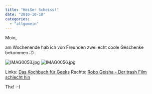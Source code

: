 ```yaml
---
title: "Heißer Scheiss!"
date: "2010-10-18"
categories: 
  - "allgemein"
---
```


Moin,

am Wochenende hab ich von Freunden zwei echt coole Geschenke bekommen :D

![IMAG0053.jpg](/blog/images/IMAG0053.jpg)
![IMAG0056.jpg](/blog/images/IMAG0056.jpg)

Links: [Das Kochbuch für Geeks](https://www.amazon.de/Das-Kochbuch-Geeks-Mela-Eckenfels/dp/3897214628/ref=sr_1_1?adgrpid=70027371814&dib=eyJ2IjoiMSJ9.QtUOdhvEZUhi7oDcyJ6Y4Uhm0HLtReIV42cNuHIDhYmcU6DVI52l4YU6SMO3aa6s9z64rfV1-5DFYpJPvo3v5NejGreBpiboQJdwHJOaFBamKtxKgSQG9nWamuC_mJQGQKOzPkrHF1KCrKlkpbbvcDZ2GEtzhs_0FisTGX45ac1GGVNvRfIKDDovXWYwxGQkbP0fYYl3puvVL0GWwx0bXKaP0QV_e8d4IVzKVpxwDVk.waymc3n8VZ2eAwx1Ww5FoWVysEpGwCAhehTXSiDHA08&dib_tag=se&hvadid=596195726789&hvdev=c&hvlocphy=9043429&hvnetw=g&hvqmt=e&hvrand=15822058459144213586&hvtargid=kwd-300603607645&hydadcr=27958_2279249&keywords=das+kochbuch+f%C3%BCr+geeks&qid=1724159360&sr=8-1) 
Rechts: [Robo Geisha - Der trash Film schlecht hin](http://www.youtube.com/watch?v=Wo-gGes6qig)

Thx! :-)
